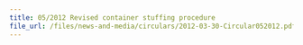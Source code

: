 ```yaml
---
title: 05/2012 Revised container stuffing procedure
file_url: /files/news-and-media/circulars/2012-03-30-Circular052012.pdf
---
```

